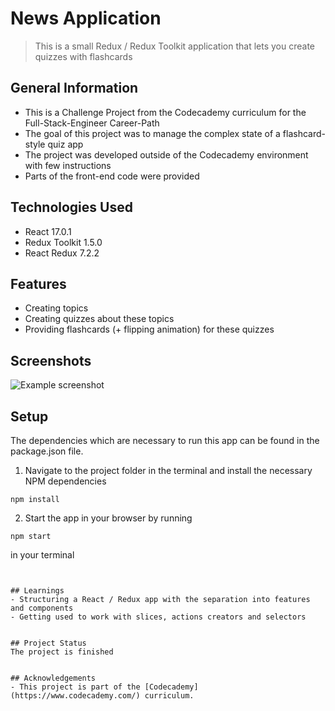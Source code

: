 # News Application
> This is a small Redux / Redux Toolkit application that lets you create quizzes with flashcards


## General Information
- This is a Challenge Project from the Codecademy curriculum for the Full-Stack-Engineer Career-Path
- The goal of this project was to manage the complex state of a flashcard-style quiz app
- The project was developed outside of the Codecademy environment with few instructions
- Parts of the front-end code were provided


## Technologies Used
- React 17.0.1
- Redux Toolkit 1.5.0
- React Redux 7.2.2


## Features
- Creating topics 
- Creating quizzes about these topics
- Providing flashcards (+ flipping animation) for these quizzes


## Screenshots
![Example screenshot](https://i.ibb.co/nm4Gzw4/flashcards-screenshot.jpg)


## Setup
The dependencies which are necessary to run this app can be found in the package.json file.

1. Navigate to the project folder in the terminal and install the necessary NPM dependencies
```
npm install
```
2. Start the app in your browser by running
```
npm start
```
in your terminal
```


## Learnings
- Structuring a React / Redux app with the separation into features and components
- Getting used to work with slices, actions creators and selectors


## Project Status
The project is finished


## Acknowledgements
- This project is part of the [Codecademy](https://www.codecademy.com/) curriculum.



